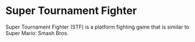 # Super Tournament Fighter

Super Tournament Fighter (STF) is a platform fighting game that is similar to Super Mario: Smash Bros.
